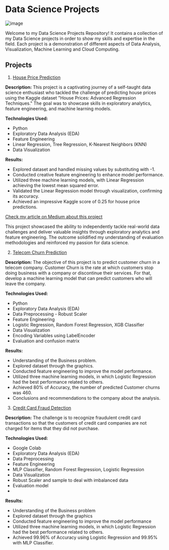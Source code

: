 # Data Science Projects


![image](https://github.com/moniquecardoso25/Data-Science-Projects/assets/140358716/a4928736-5c41-4944-93d7-36ddf7fc284d)

Welcome to my Data Science Projects Repository! It contains a collection of my Data Science projects in order to show my skills and expertise in the field. Each project is a demonstration of different aspects of Data Analysis, Visualization, Machine Learning and Cloud Computing.

## Projects

1. [House Price Prediction](https://github.com/moniquecardoso25/Data-Science-Projects/tree/main/House%20Price%20Prediction)

**Description:** This project is a captivating journey of a self-taught data science enthusiast who tackled the challenge of predicting house prices using the Kaggle dataset "House Prices: Advanced Regression Techniques." The goal was to showcase skills in exploratory analytics, feature engineering, and machine learning models.

**Technologies Used:**
- Python
- Exploratory Data Analysis (EDA)
- Feature Engineering
- Linear Regression, Tree Regression, K-Nearest Neighbors (KNN)
- Data Visualization

**Results:**
- Explored dataset and handled missing values by substituting with -1.
- Conducted creative feature engineering to enhance model performance.
- Utilized three machine learning models, with Linear Regression achieving the lowest mean squared error.
- Validated the Linear Regression model through visualization, confirming its accuracy.
- Achieved an impressive Kaggle score of 0.25 for house price predictions.

[Check my article on Medium about this project](https://medium.com/@moniquecardoso123/house-price-prediction-advanced-regression-techniques-ba946409551c)
   

This project showcased the ability to independently tackle real-world data challenges and deliver valuable insights through exploratory analytics and feature engineering. The outcome solidified my understanding of evaluation methodologies and reinforced my passion for data science.

2. [Telecom Churn Prediction](https://github.com/moniquecardoso25/Data-Science-Projects/tree/main/Telecom%20Churn%20Prediction)


**Description:** The objective of this project is to predict customer churn in a telecom company. Customer Churn is the rate at which customers stop doing business with a company or discontinue their services. For that, develop a machine learning model that can predict customers who will leave the company.

**Technologies Used:**
- Python
- Exploratory Data Analysis (EDA)
- Data Preprocessing - Robust Scaler
- Feature Engineering
- Logistic Regression, Random Forest Regression, XGB Classifier
- Data Visualization
- Encoding Variables using LabelEncoder
- Evaluation and confusion matrix

**Results:**
- Understanding of the Business problem.
- Explored dataset through the graphics.
- Conducted feature engineering to improve the model performance.
- Utilized three machine learning models, in which Logistic Regression had the best performance related to others.
- Achieved 80% of Accuracy, the number of predicted Customer churns was 460.
- Conclusions and recommendations to the company about the analysis.

3. [Credit Card Fraud Detection](https://github.com/moniquecardoso25/Data-Science-Projects/tree/69762c466d7eb2b88442b5fd763862cd6745d0ce/Credit%20Card%20Fraud%20Detection)

**Description:** The challenge is to recognize fraudulent credit card transactions so that the customers of credit card companies are not charged for items that they did not purchase.

**Technologies Used:**
- Google Colab
- Exploratory Data Analysis (EDA)
- Data Preprocessing 
- Feature Engineering
- MLP Classifier, Random Forest Regression, Logistic Regression
- Data Visualization
- Robust Scaler and sample to deal with imbalanced data
- Evaluation model
- 
**Results:**
- Understanding of the Business problem
- Explored dataset through the graphics
- Conducted feature engineering to improve the model performance
- Utilized three machine learning models, in which Logistic Regression had the best performance related to others.
- Achieved 99.96% of Accuracy using Logistic Regression and 99.95% with MLP Classifier.

